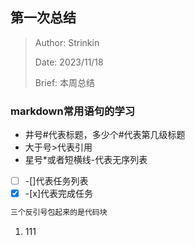 ## 第一次总结

> Author: Strinkin
> 
> Date: 2023/11/18
> 
> Brief: 本周总结 

### markdown常用语句的学习

* 井号#代表标题，多少个#代表第几级标题
* 大于号>代表引用
* 星号*或者短横线-代表无序列表
  
- [ ] -[]代表任务列表
- [x] -[x]代表完成任务

```c++
三个反引号包起来的是代码块
 ```

1. 111
